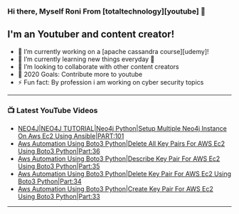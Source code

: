### Hi there, Myself Roni From [totaltechnology][youtube] 👋

## I'm an Youtuber and content creator!
- 🔭 I’m currently working on a [apache cassandra course][udemy]!
- 🌱 I’m currently learning new things everyday 🤣
- 👯 I’m looking to collaborate with other content creators
- 🥅 2020 Goals: Contribute more to youtube
- ⚡ Fun fact: By profession i am working on cyber security topics



---

### 📺 Latest YouTube Videos
<!-- YOUTUBE:START -->
- [NEO4J|NEO4J TUTORIAL|Neo4j Python|Setup Multiple Neo4j Instance On Aws Ec2 Using Ansible|PART:101](https://www.youtube.com/watch?v=6-jP3R05Sx8)
- [Aws Automation Using Boto3 Python|Delete All Key Pairs For AWS Ec2 Using Boto3 Python|Part:36](https://www.youtube.com/watch?v=Q33GHT7wV0w)
- [Aws Automation Using Boto3 Python|Describe Key Pair For AWS Ec2 Using Boto3 Python|Part:35](https://www.youtube.com/watch?v=Ka1jnODCeiQ)
- [Aws Automation Using Boto3 Python|Delete Key Pair For AWS Ec2 Using Boto3 Python|Part:34](https://www.youtube.com/watch?v=s6418t0gqpQ)
- [Aws Automation Using Boto3 Python|Create Key Pair For AWS Ec2 Using Boto3 Python|Part:33](https://www.youtube.com/watch?v=rTIYRqQF2-w)
<!-- YOUTUBE:END -->

---


